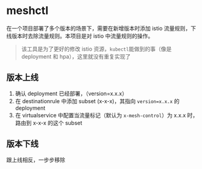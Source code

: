 # meshctl

在一个项目部署了多个版本的场景下，需要在新增版本时添加 istio 流量规则，下线版本时去除流量规则。本项目是对 istio 中流量规则的操作。

> 该工具是为了更好的修改 istio 资源，`kubectl`能做到的事（像是 deployment 和 hpa），这里就没有重复实现了

## 版本上线

1. 确认 deployment 已经部署，（version=x.x.x）
2. 在 destinationrule 中添加 subset (x-x-x)，其指向 `version=x.x.x` 的 deployment
3. 在 virtualservice 中配置当流量标记（默认为 `x-mesh-control`）为 x.x.x 时，路由到 x-x-x 的这个 subset

## 版本下线

跟上线相反，一步步移除


